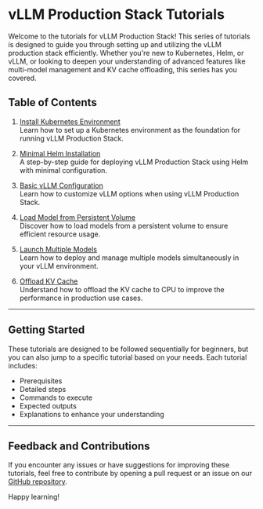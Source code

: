 # vLLM Production Stack Tutorials

Welcome to the tutorials for vLLM Production Stack! This series of tutorials is designed to guide you through setting up and utilizing the vLLM production stack efficiently. Whether you're new to Kubernetes, Helm, or vLLM, or looking to deepen your understanding of advanced features like multi-model management and KV cache offloading, this series has you covered.

## Table of Contents

1. [Install Kubernetes Environment](00-install-kubernetes-env.md)  
   Learn how to set up a Kubernetes environment as the foundation for running vLLM Production Stack.

2. [Minimal Helm Installation](01-minimal-helm-installation.md)  
   A step-by-step guide for deploying vLLM Production Stack using Helm with minimal configuration.

3. [Basic vLLM Configuration](02-basic-vllm-config.md)  
   Learn how to customize vLLM options when using vLLM Production Stack.

4. [Load Model from Persistent Volume](03-load-model-from-pv.md)  
   Discover how to load models from a persistent volume to ensure efficient resource usage.

5. [Launch Multiple Models](04-launch-multiple-model.md)  
   Learn how to deploy and manage multiple models simultaneously in your vLLM environment.

6. [Offload KV Cache](05-offload-kv-cache.md)  
   Understand how to offload the KV cache to CPU to improve the performance in production use cases.

---

## Getting Started

These tutorials are designed to be followed sequentially for beginners, but you can also jump to a specific tutorial based on your needs. Each tutorial includes:
- Prerequisites
- Detailed steps
- Commands to execute
- Expected outputs
- Explanations to enhance your understanding

---

## Feedback and Contributions

If you encounter any issues or have suggestions for improving these tutorials, feel free to contribute by opening a pull request or an issue on our [GitHub repository](https://github.com/vllm-project/production-stack).

Happy learning!

